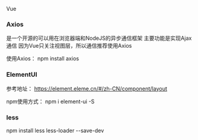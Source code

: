 Vue

### Axios
是一个开源的可以用在浏览器端和NodeJS的异步通信框架
主要功能是实现Ajax通信
因为Vue只关注视图层，所以通信推荐使用Axios

使用Axios：
npm install axios


### ElementUI
参考地址：
https://element.eleme.cn/#/zh-CN/component/layout

npm使用方式：
npm i element-ui -S

### less

npm install less less-loader --save-dev